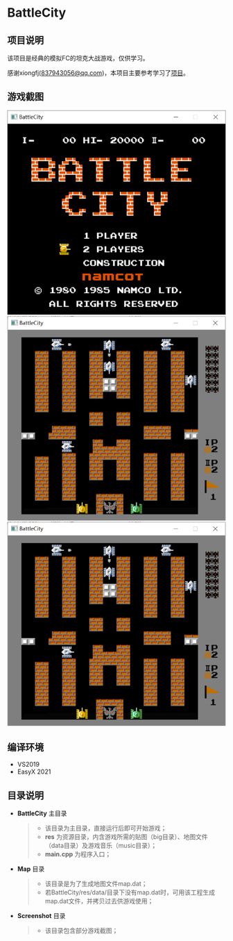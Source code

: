 # BattleCity

## 项目说明

该项目是经典的模拟FC的坦克大战游戏，仅供学习。

感谢xiongfj(837943056@qq.com)，本项目主要参考学习了[项目](https://codebus.cn/xiongfj/fc-tank)。  

## 游戏截图
![游戏截图1](https://github.com/eppesh/BattleCity/blob/main/Screenshot/pic_1.png)  
![游戏截图2](https://github.com/eppesh/BattleCity/blob/main/Screenshot/pic_2.png) 
![游戏截图3](https://github.com/eppesh/BattleCity/blob/main/Screenshot/pic_2.png) 

## 编译环境

- VS2019
- EasyX 2021  

## 目录说明

- **BattleCity** 主目录

  > - 该目录为主目录，直接运行后即可开始游戏；
  > - **res** 为资源目录，内含游戏所需的贴图（big目录）、地图文件（data目录）及游戏音乐（music目录）；
  > - **main.cpp** 为程序入口；

- **Map** 目录

  > - 该目录是为了生成地图文件map.dat；
  > - 若BattleCity/res/data/目录下没有map.dat时，可用该工程生成map.dat文件，并拷贝过去供游戏使用；

- **Screenshot** 目录

  > - 该目录包含部分游戏截图；

  
